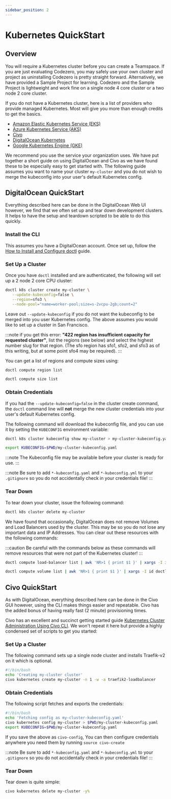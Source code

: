 ```yaml
---
sidebar_position: 2
---
```


# Kubernetes QuickStart

## Overview

You will require a Kubernetes cluster before you can create a Teamspace. If you are just evaluating Codezero, you may safely use your own cluster and project as uninstalling Codezero is pretty straight forward. Alternatively, we have provided a Sample Project for learning. Codezero and the Sample Project is lightweight and work fine on a single node 4 core cluster or a two node 2 core cluster.

If you do not have a Kubernetes cluster, here is a list of providers who provide managed Kubernetes.
Most will give you more than enough credits to get the basics.

- [Amazon Elastic Kubernetes Service (EKS)](https://aws.amazon.com/eks/)
- [Azure Kubernetes Service (AKS)](https://azure.microsoft.com/en-us/services/kubernetes-service/#overview)
- [Civo](https://www.civo.com/)
- [DigitalOcean Kubernetes](https://try.digitalocean.com/codezero/)
- [Google Kubernetes Engine (GKE)](https://cloud.google.com/kubernetes-engine)

We recommend you use the service your organization uses.
We have put together a short guide on using DigitalOcean and Civo as we have found these to be especially easy to get started with.
The following guide assumes you want to name your cluster `my-cluster` and you do not wish to merge the kubeconfig into your user's default Kubernetes config.

## DigitalOcean QuickStart

Everything described here can be done in the DigitalOcean Web UI however, we find that we often set up and tear down development clusters. It helps to have the setup and teardown scripted to be able to do this quickly.

### Install the CLI

This assumes you have a DigitalOcean account. Once set up, follow the [How to Install and Configure doctl](https://docs.digitalocean.com/reference/doctl/how-to/install/) guide.

### Set Up a Cluster

Once you have `doctl` installed and are authenticated, the following will set up a 2 node 2 core CPU cluster:

```bash
doctl k8s cluster create my-cluster \
   --update-kubeconfig=false \
   --region=sfo3 \
   --node-pool="name=worker-pool;size=s-2vcpu-2gb;count=2"
```

Leave out `--update-kubeconfig` if you do not want the kubeconfig to be merged into you user Kubernetes config.
The above assumes you would like to set up a cluster in San Francisco.

:::note
if you get this error: **"422 region has insufficient capacity for requested cluster"**,
list the regions (see below) and select the highest number slug for that region.
(The sfo region has sfo1, sfo2, and sfo3 as of this writing, but at some point sfo4 may be required).
:::

You can get a list of regions and compute sizes using:

```bash
doctl compute region list
```

```bash
doctl compute size list
```

### Obtain Credentials

If you had the `--update-kubeconfig=false` in the cluster create command, the `doctl` command line will **not** merge the new cluster credentials into your user's default Kubernetes config.

The following command will download the kubeconfig file, and you can use it by setting the `KUBECONFIG` environment variable:

```bash
doctl k8s cluster kubeconfig show my-cluster > my-cluster-kubeconfig.yaml
```

```bash
export KUBECONFIG=$PWD/my-cluster-kubeconfig.yaml
```

:::note
The Kubeconfig file may be available before your cluster is ready for use.
:::

:::note
Be sure to add `*-kubeconfig.yaml` and `*-kubeconfig.yml` to your `.gitignore` so you do not accidentally check in your credentials file!
:::

### Tear Down

To tear down your cluster, issue the following command:

```bash
doctl k8s cluster delete my-cluster
```

We have found that occasionally, DigitalOcean does not remove Volumes and Load Balancers used by the cluster. This may be so you do not lose any important data and IP Addresses. You can clear out these resources with the following commands:

:::caution
Be careful with the commands below as these commands will remove resources that were not part of the Kubernetes cluster!
:::

```bash
doctl compute load-balancer list | awk 'NR>1 { print $1 }' | xargs -I id doctl compute load-balancer delete id -f
```

```bash
doctl compute volume list | awk 'NR>1 { print $1 }' | xargs -I id doctl compute volume delete id -f
```

## Civo QuickStart

As with DigitalOcean, everything described here can be done in the Civo GUI however, using the CLI makes things easier and repeatable.
Civo has the added bonus of having really fast (2 minute) provisioning times.

Civo has an excellent and succinct getting started guide
[Kubernetes Cluster Administration Using Civo CLI](https://www.civo.com/learn/kubernetes-cluster-administration-using-civo-cli). We won't repeat it here but provide a highly condensed set of scripts to get you started:

### Set Up a Cluster

The following command sets up a single node cluster and installs Traefik-v2 on it which is optional.

```bash
#!/bin/bash
echo 'Creating my-cluster cluster'
civo kubernetes create my-cluster -n 1 -w -a traefik2-loadbalancer
```

### Obtain Credentials

The following script fetches and exports the credentials:

```bash
#!/bin/bash
echo 'Fetching config as my-cluster-kubeconfig.yaml'
civo kubernetes config my-cluster > $PWD/my-cluster-kubeconfig.yaml
export KUBECONFIG=$PWD/my-cluster-kubeconfig.yaml
```

If you save the above as `civo-config`, You can then configure credentials anywhere you need them by running `source civo-create`

:::note
Be sure to add `*-kubeconfig.yaml` and `*-kubeconfig.yml` to your `.gitignore` so you do not accidentally check in your credentials file!
:::

### Tear Down

Tear down is quite simple:

```bash
civo kubernetes delete my-cluster -y%
```
